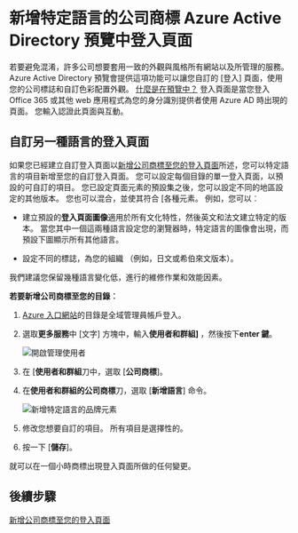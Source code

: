 <properties
pageTitle="新增特定語言的公司商標登入頁面中的 Azure Active Directory 預覽 |Microsoft Azure"
description="瞭解如何新增語言特定的公司商標圖片和 Azure 登入頁面的文字"
services="active-directory"
documentationCenter=""
authors="curtand"
manager="femila"
editor=""/>

<tags
ms.service="active-directory"
ms.workload="identity"
ms.tgt_pltfrm="na"
ms.devlang="na"
ms.topic="article"
ms.date="09/12/2016"
ms.author="curtand"/>

# <a name="add-language-specific-company-branding-to-your-sign-in-page-in-the-azure-active-directory-preview"></a>新增特定語言的公司商標 Azure Active Directory 預覽中登入頁面

若要避免混淆，許多公司想要套用一致的外觀與風格所有網站以及所管理的服務。 Azure Active Directory 預覽會提供這項功能可以讓您自訂的 [登入] 頁面，使用您的公司標誌和自訂色彩配置外觀。 [什麼是在預覽中？](active-directory-preview-explainer.md) 登入頁面是當您登入 Office 365 或其他 web 應用程式為您的身分識別提供者使用 Azure AD 時出現的頁面。 您輸入認證此頁面與互動。

## <a name="customizing-the-sign-in-page-for-another-language"></a>自訂另一種語言的登入頁面

如果您已經建立自訂登入頁面以[新增公司商標至您的登入頁面](active-directory-branding-custom-signon-azure-portal.md)所述，您可以特定語言的項目新增至您的自訂登入頁面。 您可以設定每個目錄的單一登入頁面，以預設的可自訂的項目。 您已設定頁面元素的預設集之後，您可以設定不同的地區設定的其他版本。 您也可以混合，並使其符合 [各種元素。 例如，您可以︰

- 建立預設的**登入頁面圖像**適用於所有文化特性，然後英文和法文建立特定的版本。 當您其中一個這兩種語言設定您的瀏覽器時，特定語言的圖像會出現，而預設下圖顯示所有其他語言。

- 設定不同的標誌，為您的組織 （例如，日文或希伯來文版本）。

我們建議您保留幾種語言變化低，進行的維修作業和效能因素。

**若要新增公司商標至您的目錄︰**

1.  [Azure 入口網站](https://portal.azure.com)的目錄是全域管理員帳戶登入。

2.  選取**更多服務**中 [文字] 方塊中，輸入**使用者和群組]** ，然後按下**enter 鍵**。

    ![開啟管理使用者](./media/active-directory-branding-localize-azure-portal/user-management.png)

3. 在 [**使用者和群組**刀中，選取 [**公司商標**]。

4. 在**使用者和群組的公司商標**刀，選取 [**新增語言**] 命令。

    ![新增特定語言的品牌元素](./media/active-directory-branding-localize-azure-portal/add-language.png)

5. 修改您想要自訂的項目。 所有項目是選擇性的。

6. 按一下 [**儲存**]。

就可以在一個小時商標出現登入頁面所做的任何變更。

## <a name="next-steps"></a>後續步驟

[新增公司商標至您的登入頁面](active-directory-branding-custom-signon-azure-portal.md)

